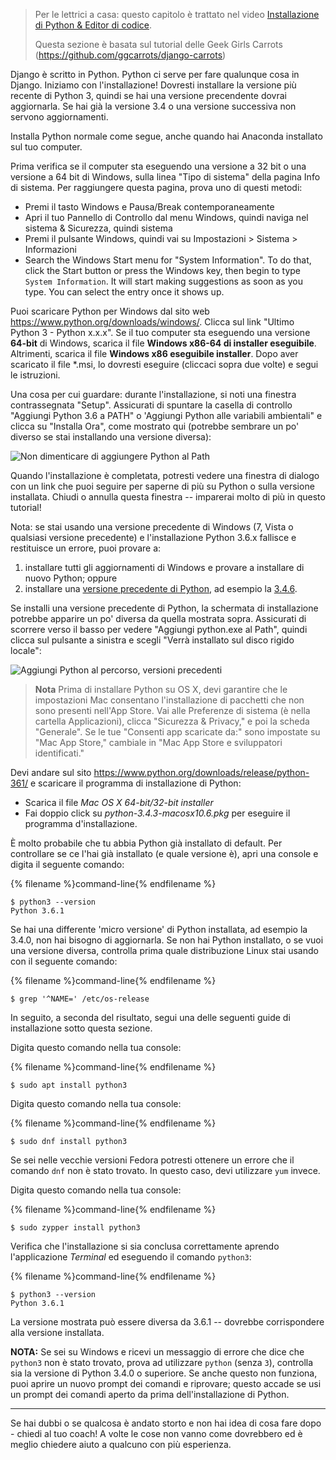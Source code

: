 > Per le lettrici a casa: questo capitolo è trattato nel video [Installazione di Python & Editor di codice](https://www.youtube.com/watch?v=pVTaqzKZCdA).
> 
> Questa sezione è basata sul tutorial delle Geek Girls Carrots (https://github.com/ggcarrots/django-carrots)

Django è scritto in Python. Python ci serve per fare qualunque cosa in Django. Iniziamo con l'installazione! Dovresti installare la versione più recente di Python 3, quindi se hai una versione precendente dovrai aggiornarla. Se hai già la versione 3.4 o una versione successiva non servono aggiornamenti.

Installa Python normale come segue, anche quando hai Anaconda installato sul tuo computer.

<!--sec data-title="Install Python: Windows" data-id="python_windows" data-collapse=true ces-->

Prima verifica se il computer sta eseguendo una versione a 32 bit o una versione a 64 bit di Windows, sulla linea "Tipo di sistema" della pagina Info di sistema. Per raggiungere questa pagina, prova uno di questi metodi:

* Premi il tasto Windows e Pausa/Break contemporaneamente
* Apri il tuo Pannello di Controllo dal menu Windows, quindi naviga nel sistema & Sicurezza, quindi sistema
* Premi il pulsante Windows, quindi vai su Impostazioni > Sistema > Informazioni
* Search the Windows Start menu for "System Information". To do that, click the Start button or press the Windows key, then begin to type `System Information`. It will start making suggestions as soon as you type. You can select the entry once it shows up.

Puoi scaricare Python per Windows dal sito web https://www.python.org/downloads/windows/. Clicca sul link "Ultimo Python 3 - Python x.x.x". Se il tuo computer sta eseguendo una versione **64-bit** di Windows, scarica il file **Windows x86-64 di installer eseguibile**. Altrimenti, scarica il file **Windows x86 eseguibile installer**. Dopo aver scaricato il file *.msi, lo dovresti eseguire (cliccaci sopra due volte) e segui le istruzioni.

Una cosa per cui guardare: durante l'installazione, si noti una finestra contrassegnata "Setup". Assicurati di spuntare la casella di controllo "Aggiungi Python 3.6 a PATH" o 'Aggiungi Python alle variabili ambientali" e clicca su "Installa Ora", come mostrato qui (potrebbe sembrare un po' diverso se stai installando una versione diversa):

![Non dimenticare di aggiungere Python al Path](../python_installation/images/python-installation-options.png)

Quando l'installazione è completata, potresti vedere una finestra di dialogo con un link che puoi seguire per saperne di più su Python o sulla versione installata. Chiudi o annulla questa finestra -- imparerai molto di più in questo tutorial!

Nota: se stai usando una versione precedente di Windows (7, Vista o qualsiasi versione precedente) e l'installazione Python 3.6.x fallisce e restituisce un errore, puoi provare a:

1. installare tutti gli aggiornamenti di Windows e provare a installare di nuovo Python; oppure
2. installare una [versione precedente di Python](https://www.python.org/downloads/windows/), ad esempio la [3.4.6](https://www.python.org/downloads/release/python-346/).

Se installi una versione precedente di Python, la schermata di installazione potrebbe apparire un po' diversa da quella mostrata sopra. Assicurati di scorrere verso il basso per vedere "Aggiungi python.exe al Path", quindi clicca sul pulsante a sinistra e scegli "Verrà installato sul disco rigido locale":

![Aggiungi Python al percorso, versioni precedenti](../python_installation/images/add_python_to_windows_path.png)

<!--endsec-->

<!--sec data-title="Install Python: OS X" data-id="python_OSX"
data-collapse=true ces-->

> **Nota** Prima di installare Python su OS X, devi garantire che le impostazioni Mac consentano l'installazione di pacchetti che non sono presenti nell'App Store. Vai alle Preferenze di sistema (è nella cartella Applicazioni), clicca "Sicurezza & Privacy," e poi la scheda "Generale". Se le tue "Consenti app scaricate da:" sono impostate su "Mac App Store," cambiale in "Mac App Store e sviluppatori identificati."

Devi andare sul sito https://www.python.org/downloads/release/python-361/ e scaricare il programma di installazione di Python:

* Scarica il file *Mac OS X 64-bit/32-bit installer*
* Fai doppio click su *python-3.4.3-macosx10.6.pkg* per eseguire il programma d'installazione.

<!--endsec-->

<!--sec data-title="Install Python: Linux" data-id="python_linux"
data-collapse=true ces-->

È molto probabile che tu abbia Python già installato di default. Per controllare se ce l'hai già installato (e quale versione è), apri una console e digita il seguente comando:

{% filename %}command-line{% endfilename %}

    $ python3 --version
    Python 3.6.1
    

Se hai una differente 'micro versione' di Python installata, ad esempio la 3.4.0, non hai bisogno di aggiornarla. Se non hai Python installato, o se vuoi una versione diversa, controlla prima quale distribuzione Linux stai usando con il seguente comando:

{% filename %}command-line{% endfilename %}

    $ grep '^NAME=' /etc/os-release
    

In seguito, a seconda del risultato, segui una delle seguenti guide di installazione sotto questa sezione.

<!--endsec-->

<!--sec data-title="Install Python: Debian or Ubuntu" data-id="python_debian" data-collapse=true ces-->

Digita questo comando nella tua console:

{% filename %}command-line{% endfilename %}

    $ sudo apt install python3
    

<!--endsec-->

<!--sec data-title="Install Python: Fedora" data-id="python_fedora"
data-collapse=true ces-->

Digita questo comando nella tua console:

{% filename %}command-line{% endfilename %}

    $ sudo dnf install python3
    

Se sei nelle vecchie versioni Fedora potresti ottenere un errore che il comando `dnf` non è stato trovato. In questo caso, devi utilizzare `yum` invece.

<!--endsec-->

<!--sec data-title="Install Python: openSUSE" data-id="python_openSUSE"
data-collapse=true ces-->

Digita questo comando nella tua console:

{% filename %}command-line{% endfilename %}

    $ sudo zypper install python3
    

<!--endsec-->

Verifica che l'installazione si sia conclusa correttamente aprendo l'applicazione *Terminal* ed eseguendo il comando `python3`:

{% filename %}command-line{% endfilename %}

    $ python3 --version
    Python 3.6.1
    

La versione mostrata può essere diversa da 3.6.1 -- dovrebbe corrispondere alla versione installata.

**NOTA:** Se sei su Windows e ricevi un messaggio di errore che dice che `python3` non è stato trovato, prova ad utilizzare `python` (senza `3`), controlla sia la versione di Python 3.4.0 o superiore. Se anche questo non funziona, puoi aprire un nuovo prompt dei comandi e riprovare; questo accade se usi un prompt dei comandi aperto da prima dell'installazione di Python.

* * *

Se hai dubbi o se qualcosa è andato storto e non hai idea di cosa fare dopo - chiedi al tuo coach! A volte le cose non vanno come dovrebbero ed è meglio chiedere aiuto a qualcuno con più esperienza.